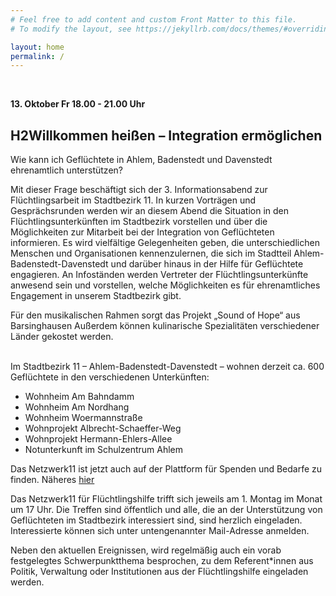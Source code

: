 ```yaml
---
# Feel free to add content and custom Front Matter to this file.
# To modify the layout, see https://jekyllrb.com/docs/themes/#overriding-theme-defaults

layout: home
permalink: /
---
```


  
<br> 

**13. Oktober Fr 18.00 - 21.00 Uhr**

## H2Willkommen heißen – Integration ermöglichen

Wie kann ich Geflüchtete in Ahlem, Badenstedt und Davenstedt ehrenamtlich unterstützen?

Mit dieser Frage beschäftigt sich der 3. Informationsabend zur Flüchtlingsarbeit im Stadtbezirk 11. In kurzen Vorträgen und Gesprächsrunden werden wir an diesem Abend die Situation in den Flüchtlingsunterkünften im Stadtbezirk vorstellen und über die Möglichkeiten zur Mitarbeit bei der Integration von Geflüchteten informieren. Es wird vielfältige Gelegenheiten geben, die unterschiedlichen Menschen und Organisationen kennenzulernen, die sich im Stadtteil Ahlem-Badenstedt-Davenstedt und darüber hinaus in der Hilfe für Geflüchtete engagieren. An Infoständen werden Vertreter der Flüchtlingsunterkünfte anwesend sein und vorstellen, welche Möglichkeiten es für ehrenamtliches Engagement in unserem Stadtbezirk gibt.

Für den musikalischen Rahmen sorgt das Projekt „Sound of Hope“ aus Barsinghausen Außerdem können kulinarische Spezialitäten verschiedener Länder gekostet werden.

<br>
Im Stadtbezirk 11 – Ahlem-Badenstedt-Davenstedt – wohnen derzeit ca. 600 Geflüchtete in den verschiedenen Unterkünften:

- Wohnheim Am Bahndamm
- Wohnheim Am Nordhang
- Wohnheim Woermannstraße
- Wohnprojekt Albrecht-Schaeffer-Weg
- Wohnprojekt Hermann-Ehlers-Allee  
- Notunterkunft im Schulzentrum Ahlem

Das Netzwerk11 ist jetzt auch auf der Plattform für Spenden und Bedarfe zu finden. Näheres <a href="../../news">hier</a>

Das Netzwerk11 für Flüchtlingshilfe trifft sich jeweils am 1. Montag im Monat um 17 Uhr. Die Treffen sind öffentlich und alle, die an der Unterstützung von Geflüchteten im Stadtbezirk interessiert sind, sind herzlich eingeladen. Interessierte können sich unter untengenannter Mail-Adresse anmelden.


Neben den aktuellen Ereignissen, wird regelmäßig auch ein vorab festgelegtes Schwerpunktthema besprochen, zu dem Referent*innen aus Politik, Verwaltung oder Institutionen aus der Flüchtlingshilfe eingeladen werden.
